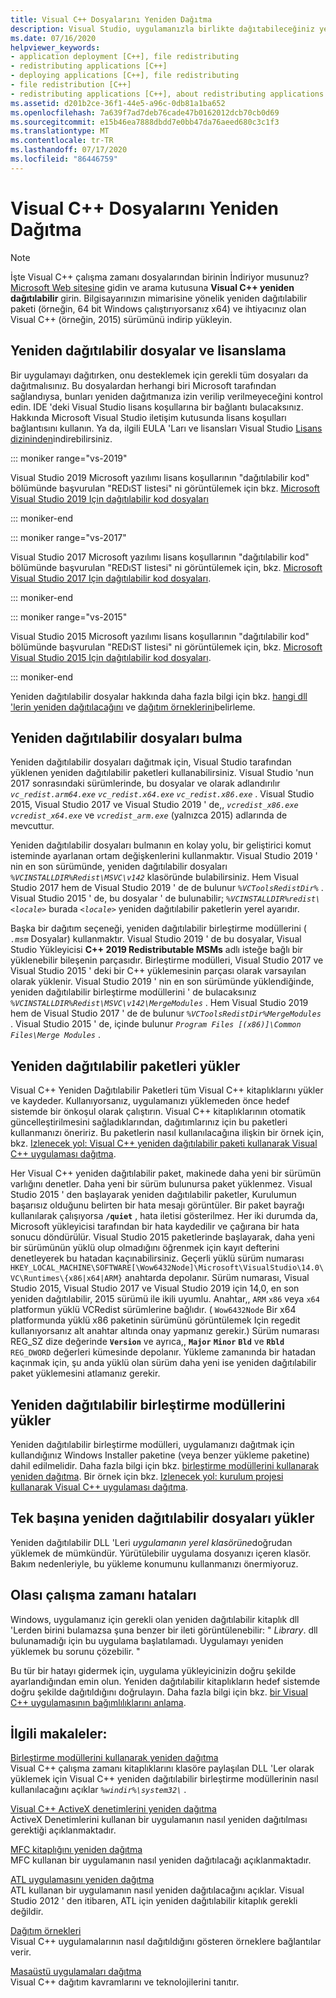 ```yaml
---
title: Visual C++ Dosyalarını Yeniden Dağıtma
description: Visual Studio, uygulamanızla birlikte dağıtabileceğiniz yeniden dağıtılabilir kitaplıkları ve bileşenleri içerir.
ms.date: 07/16/2020
helpviewer_keywords:
- application deployment [C++], file redistributing
- redistributing applications [C++]
- deploying applications [C++], file redistributing
- file redistribution [C++]
- redistributing applications [C++], about redistributing applications
ms.assetid: d201b2ce-36f1-44e5-a96c-0db81a1ba652
ms.openlocfilehash: 7a639f7ad7deb76cade47b0162012dcb70cb0d69
ms.sourcegitcommit: e15b46ea7888dbdd7e0bb47da76aeed680c3c1f3
ms.translationtype: MT
ms.contentlocale: tr-TR
ms.lasthandoff: 07/17/2020
ms.locfileid: "86446759"
---
```

# <a name="redistributing-visual-c-files"></a>Visual C++ Dosyalarını Yeniden Dağıtma

> [!NOTE]
> İşte Visual C++ çalışma zamanı dosyalarından birinin İndiriyor musunuz? [Microsoft Web sitesine](https://www.microsoft.com/) gidin ve arama kutusuna **Visual C++ yeniden dağıtılabilir** girin. Bilgisayarınızın mimarisine yönelik yeniden dağıtılabilir paketi (örneğin, 64 bit Windows çalıştırıyorsanız x64) ve ihtiyacınız olan Visual C++ (örneğin, 2015) sürümünü indirip yükleyin.

## <a name="redistributable-files-and-licensing"></a>Yeniden dağıtılabilir dosyalar ve lisanslama

Bir uygulamayı dağıtırken, onu desteklemek için gerekli tüm dosyaları da dağıtmalısınız. Bu dosyalardan herhangi biri Microsoft tarafından sağlandıysa, bunları yeniden dağıtmanıza izin verilip verilmeyeceğini kontrol edin. IDE 'deki Visual Studio lisans koşullarına bir bağlantı bulacaksınız. Hakkında Microsoft Visual Studio iletişim kutusunda lisans koşulları bağlantısını kullanın. Ya da, ilgili EULA 'Ları ve lisansları Visual Studio [Lisans dizininden](https://visualstudio.microsoft.com/license-terms/)indirebilirsiniz.

::: moniker range="vs-2019"

Visual Studio 2019 Microsoft yazılımı lisans koşullarının "dağıtılabilir kod" bölümünde başvurulan "REDıST listesi" ni görüntülemek için bkz. [Microsoft Visual Studio 2019 Için dağıtılabilir kod dosyaları](/visualstudio/releases/2019/redistribution#-distributable-code-files-for-visual-studio-2019)

::: moniker-end

::: moniker range="vs-2017"

Visual Studio 2017 Microsoft yazılımı lisans koşullarının "dağıtılabilir kod" bölümünde başvurulan "REDıST listesi" ni görüntülemek için, bkz. [Microsoft Visual Studio 2017 Için dağıtılabilir kod dosyaları](/visualstudio/productinfo/2017-redistribution-vs#-distributable-code-files-for-visual-studio-2017).

::: moniker-end

::: moniker range="vs-2015"

Visual Studio 2015 Microsoft yazılımı lisans koşullarının "dağıtılabilir kod" bölümünde başvurulan "REDıST listesi" ni görüntülemek için, bkz. [Microsoft Visual Studio 2015 Için dağıtılabilir kod dosyaları](/visualstudio/productinfo/2015-redistribution-vs#-distributable-code-files-for-visual-studio-2015).

::: moniker-end

Yeniden dağıtılabilir dosyalar hakkında daha fazla bilgi için bkz. [hangi dll 'lerin yeniden dağıtılacağını](determining-which-dlls-to-redistribute.md) ve [dağıtım örneklerini](deployment-examples.md)belirleme.

## <a name="locate-the-redistributable-files"></a>Yeniden dağıtılabilir dosyaları bulma

Yeniden dağıtılabilir dosyaları dağıtmak için, Visual Studio tarafından yüklenen yeniden dağıtılabilir paketleri kullanabilirsiniz. Visual Studio 'nun 2017 sonrasındaki sürümlerinde, bu dosyalar ve olarak adlandırılır *`vc_redist.arm64.exe`* *`vc_redist.x64.exe`* *`vc_redist.x86.exe`* . Visual Studio 2015, Visual Studio 2017 ve Visual Studio 2019 ' de,, *`vcredist_x86.exe`* *`vcredist_x64.exe`* ve *`vcredist_arm.exe`* (yalnızca 2015) adlarında de mevcuttur.

Yeniden dağıtılabilir dosyaları bulmanın en kolay yolu, bir geliştirici komut isteminde ayarlanan ortam değişkenlerini kullanmaktır. Visual Studio 2019 ' nin en son sürümünde, yeniden dağıtılabilir dosyaları *`%VCINSTALLDIR%Redist\MSVC\v142`* klasöründe bulabilirsiniz. Hem Visual Studio 2017 hem de Visual Studio 2019 ' de de bulunur *`%VCToolsRedistDir%`* . Visual Studio 2015 ' de, bu dosyalar ' de bulunabilir; *`%VCINSTALLDIR%redist\<locale>`* burada *`<locale>`* yeniden dağıtılabilir paketlerin yerel ayarıdır.

Başka bir dağıtım seçeneği, yeniden dağıtılabilir birleştirme modüllerini ( *`.msm`* Dosyalar) kullanmaktır. Visual Studio 2019 ' de bu dosyalar, Visual Studio Yükleyicisi **C++ 2019 Redistributable MSMs** adlı isteğe bağlı bir yüklenebilir bileşenin parçasıdır. Birleştirme modülleri, Visual Studio 2017 ve Visual Studio 2015 ' deki bir C++ yüklemesinin parçası olarak varsayılan olarak yüklenir. Visual Studio 2019 ' nin en son sürümünde yüklendiğinde, yeniden dağıtılabilir birleştirme modüllerini ' de bulacaksınız *`%VCINSTALLDIR%Redist\MSVC\v142\MergeModules`* . Hem Visual Studio 2019 hem de Visual Studio 2017 ' de de bulunur *`%VCToolsRedistDir%MergeModules`* . Visual Studio 2015 ' de, içinde bulunur *`Program Files [(x86)]\Common Files\Merge Modules`* .

## <a name="install-the-redistributable-packages"></a>Yeniden dağıtılabilir paketleri yükler

Visual C++ Yeniden Dağıtılabilir Paketleri tüm Visual C++ kitaplıklarını yükler ve kaydeder. Kullanıyorsanız, uygulamanızı yüklemeden önce hedef sistemde bir önkoşul olarak çalıştırın. Visual C++ kitaplıklarının otomatik güncelleştirilmesini sağladıklarından, dağıtımlarınız için bu paketleri kullanmanızı öneririz. Bu paketlerin nasıl kullanılacağına ilişkin bir örnek için, bkz. [Izlenecek yol: Visual C++ yeniden dağıtılabilir paketi kullanarak Visual C++ uygulaması dağıtma](deploying-visual-cpp-application-by-using-the-vcpp-redistributable-package.md).

Her Visual C++ yeniden dağıtılabilir paket, makinede daha yeni bir sürümün varlığını denetler. Daha yeni bir sürüm bulunursa paket yüklenmez. Visual Studio 2015 ' den başlayarak yeniden dağıtılabilir paketler, Kurulumun başarısız olduğunu belirten bir hata mesajı görüntüler. Bir paket bayrağı kullanılarak çalışıyorsa **`/quiet`** , hata iletisi gösterilmez. Her iki durumda da, Microsoft yükleyicisi tarafından bir hata kaydedilir ve çağırana bir hata sonucu döndürülür. Visual Studio 2015 paketlerinde başlayarak, daha yeni bir sürümünün yüklü olup olmadığını öğrenmek için kayıt defterini denetleyerek bu hatadan kaçınabilirsiniz. Geçerli yüklü sürüm numarası `HKEY_LOCAL_MACHINE\SOFTWARE[\Wow6432Node]\Microsoft\VisualStudio\14.0\VC\Runtimes\{x86|x64|ARM}` anahtarda depolanır. Sürüm numarası, Visual Studio 2015, Visual Studio 2017 ve Visual Studio 2019 için 14,0, en son yeniden dağıtılabilir, 2015 sürümü ile ikili uyumlu. Anahtar,, `ARM` `x86` veya `x64` platformun yüklü VCRedist sürümlerine bağlıdır. ( `Wow6432Node` Bir x64 platformunda yüklü x86 paketinin sürümünü görüntülemek Için regedit kullanıyorsanız alt anahtar altında onay yapmanız gerekir.) Sürüm numarası REG_SZ dize değerinde **`Version`** ve ayrıca,, **`Major`** **`Minor`** **`Bld`** ve **`Rbld`** `REG_DWORD` değerleri kümesinde depolanır. Yükleme zamanında bir hatadan kaçınmak için, şu anda yüklü olan sürüm daha yeni ise yeniden dağıtılabilir paket yüklemesini atlamanız gerekir.

## <a name="install-the-redistributable-merge-modules"></a>Yeniden dağıtılabilir birleştirme modüllerini yükler

Yeniden dağıtılabilir birleştirme modülleri, uygulamanızı dağıtmak için kullandığınız Windows Installer paketine (veya benzer yükleme paketine) dahil edilmelidir. Daha fazla bilgi için bkz. [birleştirme modüllerini kullanarak yeniden dağıtma](redistributing-components-by-using-merge-modules.md). Bir örnek için bkz. [Izlenecek yol: kurulum projesi kullanarak Visual C++ uygulaması dağıtma](walkthrough-deploying-a-visual-cpp-application-by-using-a-setup-project.md).

## <a name="install-individual-redistributable-files"></a>Tek başına yeniden dağıtılabilir dosyaları yükler

Yeniden dağıtılabilir DLL 'Leri *uygulamanın yerel klasörüne*doğrudan yüklemek de mümkündür. Yürütülebilir uygulama dosyanızı içeren klasör. Bakım nedenleriyle, bu yükleme konumunu kullanmanızı önermiyoruz.

## <a name="potential-run-time-errors"></a>Olası çalışma zamanı hataları

Windows, uygulamanız için gerekli olan yeniden dağıtılabilir kitaplık dll 'Lerden birini bulamazsa şuna benzer bir ileti görüntülenebilir: " *Library*. dll bulunamadığı için bu uygulama başlatılamadı. Uygulamayı yeniden yüklemek bu sorunu çözebilir. "

Bu tür bir hatayı gidermek için, uygulama yükleyicinizin doğru şekilde ayarlandığından emin olun. Yeniden dağıtılabilir kitaplıkların hedef sistemde doğru şekilde dağıtıldığını doğrulayın. Daha fazla bilgi için bkz. [bir Visual C++ uygulamasının bağımlılıklarını anlama](understanding-the-dependencies-of-a-visual-cpp-application.md).

## <a name="related-articles"></a>İlgili makaleler:

[Birleştirme modüllerini kullanarak yeniden dağıtma](redistributing-components-by-using-merge-modules.md)\
Visual C++ çalışma zamanı kitaplıklarını klasöre paylaşılan DLL 'Ler olarak yüklemek için Visual C++ yeniden dağıtılabilir birleştirme modüllerinin nasıl kullanılacağını açıklar *`%windir%\system32\`* .

[Visual C++ ActiveX denetimlerini yeniden dağıtma](redistributing-visual-cpp-activex-controls.md)\
ActiveX Denetimlerini kullanan bir uygulamanın nasıl yeniden dağıtılması gerektiği açıklanmaktadır.

[MFC kitaplığını yeniden dağıtma](redistributing-the-mfc-library.md)\
MFC kullanan bir uygulamanın nasıl yeniden dağıtılacağı açıklanmaktadır.

[ATL uygulamasını yeniden dağıtma](redistributing-an-atl-application.md)\
ATL kullanan bir uygulamanın nasıl yeniden dağıtılacağını açıklar. Visual Studio 2012 ' den itibaren, ATL için yeniden dağıtılabilir kitaplık gerekli değildir.

[Dağıtım örnekleri](deployment-examples.md)\
Visual C++ uygulamalarının nasıl dağıtıldığını gösteren örneklere bağlantılar verir.

[Masaüstü uygulamaları dağıtma](deploying-native-desktop-applications-visual-cpp.md)\
Visual C++ dağıtım kavramlarını ve teknolojilerini tanıtır.
